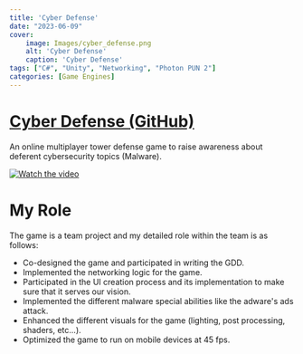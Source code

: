 ```yaml
---
title: 'Cyber Defense'
date: "2023-06-09"
cover: 
    image: Images/cyber_defense.png
    alt: 'Cyber Defense'
    caption: 'Cyber Defense'
tags: ["C#", "Unity", "Networking", "Photon PUN 2"]
categories: [Game Engines]
---
```


# [Cyber Defense (GitHub)](https://github.com/AhmedYAbbas/Cyber-Defense/tree/Development)
An online multiplayer tower defense game to raise awareness about deferent cybersecurity topics (Malware).

[![Watch the video](https://img.youtube.com/vi/4zejgNG3cjE/hqdefault.jpg)](https://www.youtube.com/embed/4zejgNG3cjE)

# My Role
The game is a team project and my detailed role within the team is as follows:
- Co-designed the game and participated in writing the GDD.
- Implemented the networking logic for the game.
- Participated in the UI creation process and its implementation to make sure that it serves our vision.
- Implemented the different malware special abilities like the adware's ads attack.
- Enhanced the different visuals for the game (lighting, post processing, shaders, etc...).
- Optimized the game to run on mobile devices at 45 fps.
